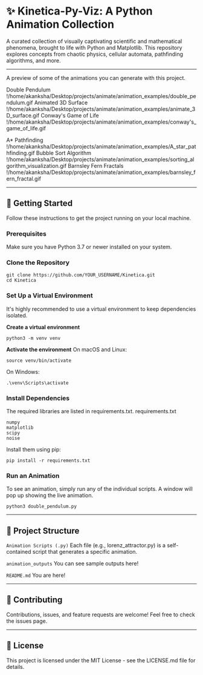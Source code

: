 # ✨ Kinetica-Py-Viz: A Python Animation Collection

A curated collection of visually captivating scientific and mathematical phenomena, brought to life with Python and Matplotlib. This repository explores concepts from chaotic physics, cellular automata, pathfinding algorithms, and more.

---

A preview of some of the animations you can generate with this project.

Double Pendulum !/home/akanksha/Desktop/projects/animate/animation_examples/double_pendulum.gif
Animated 3D Surface !/home/akanksha/Desktop/projects/animate/animation_examples/animate_3D_surface.gif
Conway's Game of Life !/home/akanksha/Desktop/projects/animate/animation_examples/conway's_game_of_life.gif

A* Pathfinding !/home/akanksha/Desktop/projects/animate/animation_examples/A_star_pathfinding.gif
Bubble Sort Algorithm !/home/akanksha/Desktop/projects/animate/animation_examples/sorting_algorithm_visualization.gif
Barnsley Fern Fractals !/home/akanksha/Desktop/projects/animate/animation_examples/barnsley_fern_fractal.gif

---

## 🚀 Getting Started

Follow these instructions to get the project running on your local machine.

### Prerequisites

Make sure you have Python 3.7 or newer installed on your system.

### Clone the Repository

```
git clone https://github.com/YOUR_USERNAME/Kinetica.git
cd Kinetica
```

### Set Up a Virtual Environment

It's highly recommended to use a virtual environment to keep dependencies isolated.

**Create a virtual environment**

```
python3 -m venv venv
```

**Activate the environment**
On macOS and Linux:

```
source venv/bin/activate
```

On Windows:

```
.\venv\Scripts\activate
```

### Install Dependencies

The required libraries are listed in requirements.txt.
requirements.txt

```
numpy
matplotlib
scipy
noise
```

Install them using pip:

```
pip install -r requirements.txt
```

### Run an Animation

To see an animation, simply run any of the individual scripts. A window will pop up showing the live animation.

```
python3 double_pendulum.py
```

---

## 🔧 Project Structure

```Animation Scripts (.py)``` Each file (e.g., lorenz_attractor.py) is a self-contained script that generates a specific animation.

```animation_outputs``` You can see sample outputs here!

```README.md``` You are here!

---

## 🤝 Contributing

Contributions, issues, and feature requests are welcome! Feel free to check the issues page.

---

## 📄 License

This project is licensed under the MIT License - see the LICENSE.md file for details.
